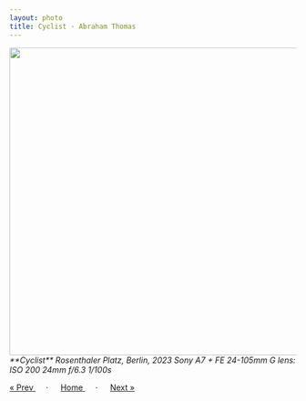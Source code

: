 ```yaml
---
layout: photo
title: Cyclist · Abraham Thomas
---
```


<img src="/assets/photos/Cyclist.jpg" width="540px" class="photo">

<i>
**Cyclist**  
Rosenthaler Platz, Berlin, 2023  
Sony A7 + FE 24-105mm G lens: ISO 200 24mm f/6.3 1/100s
</i>

<a href="/gallery/cap"> &laquo; Prev </a> &emsp; · &emsp; 
<a href="/gallery"> Home </a> &emsp; · &emsp; 
<a href="/gallery/railings"> Next &raquo; </a>
